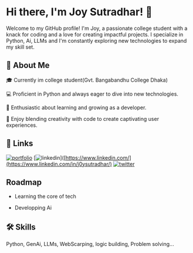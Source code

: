
# Hi there, I'm Joy Sutradhar! 👋


Welcome to my GitHub profile! I'm Joy, a passionate college student with a knack for coding and a love for creating impactful projects. I specialize in Python, Ai, LLMs and I'm constantly exploring new technologies to expand my skill set.


## 🚀 About Me

🎓 Currently im college student(Gvt. Bangabandhu College Dhaka)

💻 Proficient in Python and always eager to dive into new technologies.

🌱 Enthusiastic about learning and growing as a developer.

🎨 Enjoy blending creativity with code to create captivating user experiences.

## 🔗 Links
[![portfolio](https://img.shields.io/badge/my_portfolio-000?style=for-the-badge&logo=ko-fi&logoColor=white)](https://drive.google.com/file/d/1nfGsg4JVG3P5tq06bGVn8W6VGw-Gpm_m/view?usp=sharing)
[![linkedin](https://img.shields.io/badge/linkedin-0A66C2?style=for-the-badge&logo=linkedin&logoColor=white)]([https://www.linkedin.com/](https://www.linkedin.com/in/j0ysutradhar/)
[![twitter](https://img.shields.io/badge/twitter-1DA1F2?style=for-the-badge&logo=twitter&logoColor=white)](https://twitter.com/joysutradhar__)





## Roadmap

- Learning the core of tech

- Developping Ai


## 🛠 Skills
Python, GenAi, LLMs, WebScarping, logic building, Problem solving...
